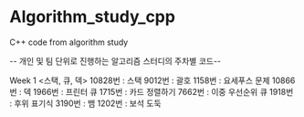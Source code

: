 # Algorithm_study_cpp
C++ code from algorithm study

-- 개인 및 팀 단위로 진행하는 알고리즘 스터디의 주차별 코드--

Week 1  <스택, 큐, 덱>
  10828번  : 스택
  9012번   : 괄호
  1158번   : 요세푸스 문제
  10866번  : 덱
  1966번   : 프린터 큐
  1715번   : 카드 정렬하기
  7662번   : 이중 우선순위 큐
  1918번   : 후위 표기식
  3190번   : 뱀
  1202번   : 보석 도둑
